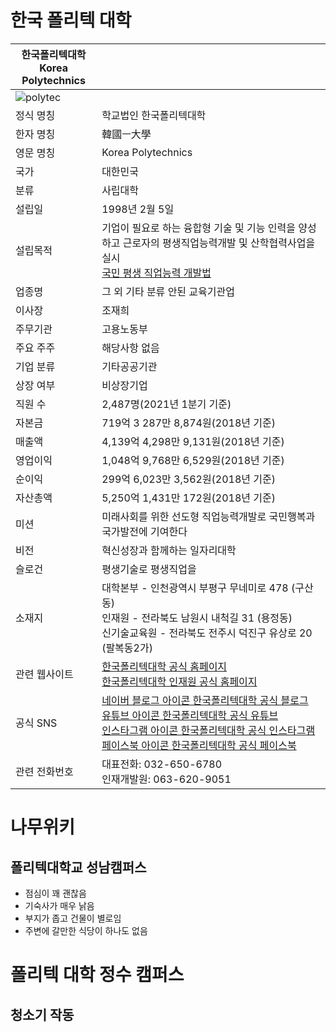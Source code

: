 
# 한국 폴리텍 대학

|한국폴리텍대학 </br> Korea Polytechnics||
|---|---|
|![polytec](https://user-images.githubusercontent.com/101073973/207779501-3134acae-3e6f-42da-b924-b52ecc2394bf.svg)||
|정식 명칭|학교법인 한국폴리텍대학|
|한자 명칭|韓國ㅡ大學|
|영문 명칭|Korea Polytechnics|
|국가|대한민국|
|분류|사립대학|
|설립일|1998년 2월 5일|
|설립목적|기업이 필요로 하는 융합형 기술 및 기능 인력을 양성하고 근로자의 평생직업능력개발 및 산학협력사업을 실시</br>[국민 평생 직업능력 개발법](http://www.law.go.kr/%EB%B2%95%EB%A0%B9/%EA%B5%AD%EB%AF%BC%20%ED%8F%89%EC%83%9D%20%EC%A7%81%EC%97%85%EB%8A%A5%EB%A0%A5%20%EA%B0%9C%EB%B0%9C%EB%B2%95)|
|업종명|그 외 기타 분류 안된 교육기관업|
|이사장|조재희|
|주무기관|고용노동부|
|주요 주주|해당사항 없음|
|기업 분류|기타공공기관|
|상장 여부|비상장기업|
|직원 수|2,487명(2021년 1분기 기준)|
|자본금|719억 3 287만 8,874원(2018년 기준)|
|매출액|4,139억 4,298만 9,131원(2018년 기준)|
|영업이익|1,048억 9,768만 6,529원(2018년 기준)|
|순이익|299억 6,023만 3,562원(2018년 기준)|
|자산총액|5,250억 1,431만 172원(2018년 기준)|
|미션|미래사회를 위한 선도형 직업능력개발로 국민행복과 국가발전에 기여한다|
|비전|혁신성장과 함께하는 일자리대학|
|슬로건|평생기술로 평생직업을|
|소재지|대학본부 - 인천광역시 부평구 무네미로 478 (구산동) </br> 인재원 - 전라북도 남원시 내척길 31 (용정동) </br> 신기술교육원 - 전라북도 전주시 덕진구 유상로 20 (팔복동2가)|
|관련 웹사이트|[한국폴리텍대학 공식 홈페이지](http://www.kopo.ac.kr/)</br>[한국폴리텍대학 인재원 공식 홈페이지](http://www.kopo.ac.kr/namwon/index.do)|
|공식 SNS|[네이버 블로그 아이콘 한국폴리텍대학 공식 블로그](https://blog.naver.com/love_kopo)</br>[유튜브 아이콘 한국폴리텍대학 공식 유튜브](https://www.youtube.com/channel/UCrIrj8hjj48Yulj9_oeYApQ)</br> [인스타그램 아이콘 한국폴리텍대학 공식 인스타그램](https://www.instagram.com/korea_polytechnics)</br>[페이스북 아이콘 한국폴리텍대학 공식 페이스북](https://www.facebook.com/koposns)|
|관련 전화번호|대표전화: 032-650-6780</br>인재개발원: 063-620-9051|

# 나무위키

## 폴리텍대학교 성남캠퍼스
- 점심이 꽤 괜찮음
- 기숙사가 매우 낡음
- 부지가 좁고 건물이 별로임
- 주변에 갈만한 식당이 하나도 없음

# 폴리텍 대학 정수 캠퍼스

## 청소기 작동
